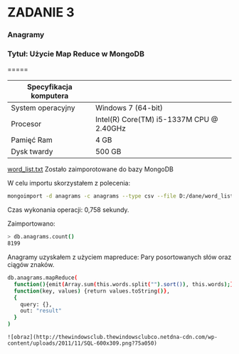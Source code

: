 ZADANIE 3
=====

### Anagramy
### Tytuł: Użycie Map Reduce w MongoDB

=====


|Specyfikacja komputera |                                         |
|-----------------------|-----------------------------------------|
| System operacyjny     | Windows 7 (64-bit)             |
| Procesor              | Intel(R) Core(TM) i5-1337M CPU @ 2.40GHz|
| Pamięć Ram            | 4 GB                                    |
| Dysk twardy           | 500 GB                               |


[word_list.txt](http://wbzyl.inf.ug.edu.pl/nosql/doc/data/word_list.txt) 
Zostało zaimporotowane do bazy MongoDB

W celu importu skorzystałem z polecenia:
```sh
mongoimport -d anagrams -c anagrams --type csv --file D:/dane/word_list.txt -f "words"
```

Czas wykonania operacji: 0,758 sekundy.

Zaimportowano:
```sh
> db.anagrams.count()
8199
```
Anagramy uzyskałem z użyciem mapreduce:
Pary posortowanych słów oraz ciągów znaków. 
```sh
db.anagrams.mapReduce(
  function(){emit(Array.sum(this.words.split("").sort()), this.words);},
  function(key, values) {return values.toString()},
  {
    query: {},
    out: "result"
  }
)
```


```
![obraz](http://thewindowsclub.thewindowsclubco.netdna-cdn.com/wp-content/uploads/2011/11/SQL-600x309.png?75a050)
